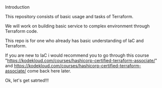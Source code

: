 Introduction

This repository consists of basic usage and tasks of Terraform.

We will work on building basic service to complex environment through Terraform code.

This repo is for one who already has basic understanding of IaC and Terraform.

If you are new to IaC i would recommend you to go through this course "https://kodekloud.com/courses/hashicorp-certified-terraform-associate/" and https://kodekloud.com/courses/hashicorp-certified-terraform-associate/ come back here later.

Ok, let's get satrted!!!
